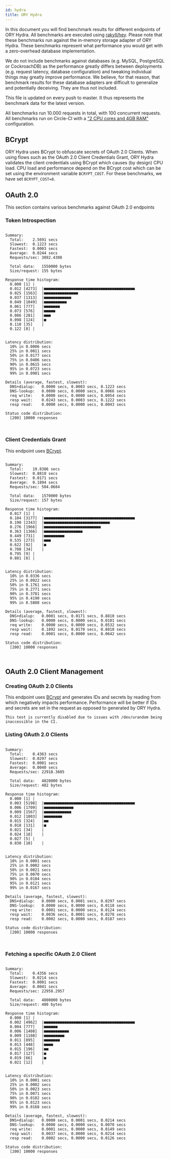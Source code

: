 ```yaml
---
id: hydra
title: ORY Hydra
---
```


In this document you will find benchmark results for different endpoints of ORY Hydra. All benchmarks are executed
using [rakyll/hey](https://github.com/rakyll/hey). Please note that these benchmarks run against the in-memory storage
adapter of ORY Hydra. These benchmarks represent what performance you would get with a zero-overhead database implementation.

We do not include benchmarks against databases (e.g. MySQL, PostgreSQL or CockroachDB) as the performance greatly differs between
deployments (e.g. request latency, database configuration) and tweaking individual things may greatly improve performance.
We believe, for that reason, that benchmark results for these database adapters are difficult to generalize and potentially
deceiving. They are thus not included.

This file is updated on every push to master. It thus represents the benchmark data for the latest version.

All benchmarks run 10.000 requests in total, with 100 concurrent requests. All benchmarks run on Circle-CI with a
["2 CPU cores and 4GB RAM"](https://support.circleci.com/hc/en-us/articles/360000489307-Why-do-my-tests-take-longer-to-run-on-CircleCI-than-locally-)
configuration.

## BCrypt

ORY Hydra uses BCrypt to obfuscate secrets of OAuth 2.0 Clients. When using flows such as the OAuth 2.0 Client Credentials
Grant, ORY Hydra validates the client credentials using BCrypt which causes (by design) CPU load. CPU load and performance
depend on the BCrypt cost which can be set using the environment variable `BCRYPT_COST`. For these benchmarks,
we have set `BCRYPT_COST=8`.

## OAuth 2.0

This section contains various benchmarks against OAuth 2.0 endpoints

### Token Introspection

```

Summary:
  Total:	2.5691 secs
  Slowest:	0.1223 secs
  Fastest:	0.0003 secs
  Average:	0.0244 secs
  Requests/sec:	3892.4308
  
  Total data:	1550000 bytes
  Size/request:	155 bytes

Response time histogram:
  0.000 [1]	|
  0.012 [4273]	|■■■■■■■■■■■■■■■■■■■■■■■■■■■■■■■■■■■■■■■■
  0.025 [1563]	|■■■■■■■■■■■■■■■
  0.037 [1313]	|■■■■■■■■■■■■
  0.049 [1049]	|■■■■■■■■■■
  0.061 [777]	|■■■■■■■
  0.073 [576]	|■■■■■
  0.086 [281]	|■■■
  0.098 [124]	|■
  0.110 [35]	|
  0.122 [8]	|


Latency distribution:
  10% in 0.0006 secs
  25% in 0.0011 secs
  50% in 0.0177 secs
  75% in 0.0406 secs
  90% in 0.0615 secs
  95% in 0.0723 secs
  99% in 0.0901 secs

Details (average, fastest, slowest):
  DNS+dialup:	0.0000 secs, 0.0003 secs, 0.1223 secs
  DNS-lookup:	0.0000 secs, 0.0000 secs, 0.0066 secs
  req write:	0.0000 secs, 0.0000 secs, 0.0054 secs
  resp wait:	0.0243 secs, 0.0003 secs, 0.1222 secs
  resp read:	0.0000 secs, 0.0000 secs, 0.0043 secs

Status code distribution:
  [200]	10000 responses



```

### Client Credentials Grant

This endpoint uses [BCrypt](#bcrypt).

```

Summary:
  Total:	19.8386 secs
  Slowest:	0.8810 secs
  Fastest:	0.0171 secs
  Average:	0.1894 secs
  Requests/sec:	504.0684
  
  Total data:	1570000 bytes
  Size/request:	157 bytes

Response time histogram:
  0.017 [1]	|
  0.104 [3177]	|■■■■■■■■■■■■■■■■■■■■■■■■■■■■■■■■■■■■■■■■
  0.190 [2343]	|■■■■■■■■■■■■■■■■■■■■■■■■■■■■■
  0.276 [1966]	|■■■■■■■■■■■■■■■■■■■■■■■■■
  0.363 [1366]	|■■■■■■■■■■■■■■■■■
  0.449 [731]	|■■■■■■■■■
  0.535 [273]	|■■■
  0.622 [92]	|■
  0.708 [34]	|
  0.795 [9]	|
  0.881 [8]	|


Latency distribution:
  10% in 0.0336 secs
  25% in 0.0922 secs
  50% in 0.1761 secs
  75% in 0.2771 secs
  90% in 0.3781 secs
  95% in 0.4190 secs
  99% in 0.5808 secs

Details (average, fastest, slowest):
  DNS+dialup:	0.0001 secs, 0.0171 secs, 0.8810 secs
  DNS-lookup:	0.0000 secs, 0.0000 secs, 0.0101 secs
  req write:	0.0000 secs, 0.0000 secs, 0.0532 secs
  resp wait:	0.1892 secs, 0.0170 secs, 0.8810 secs
  resp read:	0.0001 secs, 0.0000 secs, 0.0642 secs

Status code distribution:
  [200]	10000 responses



```

## OAuth 2.0 Client Management

### Creating OAuth 2.0 Clients

This endpoint uses [BCrypt](#bcrypt) and generates IDs and secrets by reading from  which negatively impacts
performance. Performance will be better if IDs and secrets are set in the request as opposed to generated by ORY Hydra.

```
This test is currently disabled due to issues with /dev/urandom being inaccessible in the CI.
```

### Listing OAuth 2.0 Clients

```

Summary:
  Total:	0.4363 secs
  Slowest:	0.0297 secs
  Fastest:	0.0001 secs
  Average:	0.0040 secs
  Requests/sec:	22918.3605
  
  Total data:	4820000 bytes
  Size/request:	482 bytes

Response time histogram:
  0.000 [1]	|
  0.003 [5198]	|■■■■■■■■■■■■■■■■■■■■■■■■■■■■■■■■■■■■■■■■
  0.006 [1709]	|■■■■■■■■■■■■■
  0.009 [1567]	|■■■■■■■■■■■■
  0.012 [1003]	|■■■■■■■■
  0.015 [324]	|■■
  0.018 [131]	|■
  0.021 [34]	|
  0.024 [18]	|
  0.027 [5]	|
  0.030 [10]	|


Latency distribution:
  10% in 0.0001 secs
  25% in 0.0002 secs
  50% in 0.0021 secs
  75% in 0.0070 secs
  90% in 0.0104 secs
  95% in 0.0121 secs
  99% in 0.0167 secs

Details (average, fastest, slowest):
  DNS+dialup:	0.0000 secs, 0.0001 secs, 0.0297 secs
  DNS-lookup:	0.0000 secs, 0.0000 secs, 0.0118 secs
  req write:	0.0001 secs, 0.0000 secs, 0.0124 secs
  resp wait:	0.0036 secs, 0.0001 secs, 0.0278 secs
  resp read:	0.0002 secs, 0.0000 secs, 0.0187 secs

Status code distribution:
  [200]	10000 responses



```

### Fetching a specific OAuth 2.0 Client

```

Summary:
  Total:	0.4356 secs
  Slowest:	0.0214 secs
  Fastest:	0.0001 secs
  Average:	0.0041 secs
  Requests/sec:	22958.2957
  
  Total data:	4800000 bytes
  Size/request:	480 bytes

Response time histogram:
  0.000 [1]	|
  0.002 [4962]	|■■■■■■■■■■■■■■■■■■■■■■■■■■■■■■■■■■■■■■■■
  0.004 [777]	|■■■■■■
  0.006 [1408]	|■■■■■■■■■■■
  0.009 [1108]	|■■■■■■■■■
  0.011 [895]	|■■■■■■■
  0.013 [448]	|■■■■
  0.015 [196]	|■■
  0.017 [127]	|■
  0.019 [66]	|■
  0.021 [12]	|


Latency distribution:
  10% in 0.0001 secs
  25% in 0.0002 secs
  50% in 0.0023 secs
  75% in 0.0071 secs
  90% in 0.0102 secs
  95% in 0.0123 secs
  99% in 0.0168 secs

Details (average, fastest, slowest):
  DNS+dialup:	0.0000 secs, 0.0001 secs, 0.0214 secs
  DNS-lookup:	0.0000 secs, 0.0000 secs, 0.0070 secs
  req write:	0.0001 secs, 0.0000 secs, 0.0149 secs
  resp wait:	0.0037 secs, 0.0000 secs, 0.0214 secs
  resp read:	0.0002 secs, 0.0000 secs, 0.0126 secs

Status code distribution:
  [200]	10000 responses



```
